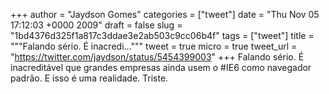 
+++
author = "Jaydson Gomes"
categories = ["tweet"]
date = "Thu Nov 05 17:12:03 +0000 2009"
draft = false
slug = "1bd4376d325f1a817c3ddae3e2ab503c9cc06b4f"
tags = ["tweet"]
title = """Falando sério. É inacredi..."""
tweet = true
micro = true
tweet_url = "https://twitter.com/jaydson/status/5454399003"
+++
Falando sério. É inacreditável que grandes empresas ainda usem o #IE6 como navegador padrão. E isso é uma realidade. Triste.
